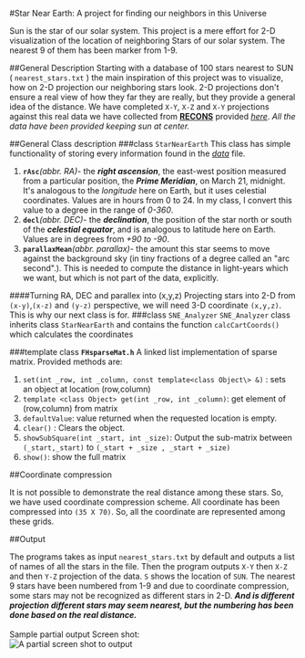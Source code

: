 #Star Near Earth: A project for finding our neighbors in this Universe

Sun is the star of our solar system. This project is a mere effort for 2-D visualization of the location of neighboring Stars of our solar system. The nearest 9 of them has been marker from 1-9.

##General Description
Starting with a database of 100 stars nearest to SUN ( `nearest_stars.txt` ) the main inspiration of this project was to visualize, how on 2-D projection our neighboring stars look. 2-D projections don't ensure a real view of how they far they are really, but they provide a general idea of the distance. We have completed `X-Y`, `X-Z` and `X-Y` projections against this real data we have collected from [**RECONS**](http://www.chara.gsu.edu/RECONS/) provided [*here*](http://www.chara.gsu.edu/RECONS/TOP100.posted.htm). *All the data have been provided keeping sun at center.*

##General Class description
###class `StarNearEarth`
This class has simple functionality of storing every information found in the [*data*](http://www.chara.gsu.edu/RECONS/TOP100.posted.htm) file.<br>
1. **`rAsc`***(abbr. RA)*- the ***right ascension***, the east-west position measured from a particular position, the ***Prime Meridian***, on March 21, midnight. It's analogous to the *longitude* here on Earth, but it uses celestial coordinates. Values are in hours from 0 to 24. In my class, I convert this value to a degree in the range of *0-360*.<br>
2. **`decl`***(abbr. DEC)*- the ***declination***, the position of the star north or south of the ***celestial equator***, and is analogous to latitude here on Earth. Values are in degrees from *+90 to -90*.<br>
3. **`parallaxMean`***(abbr. parallax)*- the amount this star seems to move against the background sky (in tiny fractions of a degree called an "arc second".). This is needed to compute the distance in light-years which we want, but which is not part of the data, explicitly.

####Turning RA, DEC and parallex into (x,y,z)
Projecting stars into 2-D from `(x-y)`,`(x-z)` and `(y-z)` perspective, we will need 3-D coordinate `(x,y,z)`. This is why our next class is for.
###class `SNE_Analyzer`
`SNE_Analyzer` class inherits class `StarNearEarth` and contains the function `calcCartCoords()` which calculates the coordinates

###template class **`FHsparseMat.h`**
A linked list implementation of sparse matrix.  Provided methods are:<br>

1. `set(int _row, int _column, const template<class Object\> &)` : sets an object at location (row,column) <br>
2. `template <class Object> get(int _row, int _column)`: get element of (row,column) from matrix<br>
3. `defaultValue`: value returned when the requested location is empty.<br> 
4. `clear()` : Clears the object. <br>
5. `showSubSquare(int _start, int _size)`: Output the sub-matrix between `(_start,_start)` to `(_start + _size , _start + _size)`<br>
6. `show()`: show the full matrix

##Coordinate compression

It is not possible to demonstrate the real distance among these stars. So, we have used coordinate compression scheme. All coordinate has been compressed into `(35 X 70)`. So, all the coordinate are represented among these grids.

##Output

The programs takes as input `nearest_stars.txt` by default and outputs a list of names of all the stars in the file. Then the program outputs `X-Y` then `X-Z` and then `Y-Z` projection of the data. `S` shows the location of `SUN`. The nearest 9 stars have been numbered from 1-9 and due to coordinate compression, some stars may not be recognized as different stars in 2-D. ***And is different projection different stars may seem nearest, but the numbering has been done based on the real distance.***<br><br>Sample partial output Screen shot:<br>
![A partial screen shot to output](http://s13.postimg.org/i6i32c1af/Capture.png)